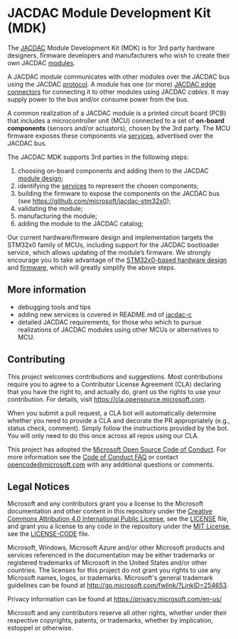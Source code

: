 # JACDAC Module Development Kit (MDK)

The [JACDAC](https://aka.ms/jacdac) Module Development Kit (MDK) is for 3rd party hardware designers, firmware developers and manufacturers who wish to create their own JACDAC [modules](https://microsoft.github.io/jacdac-ts/devices/). 

A JACDAC _module_ communicates with other modules over the JACDAC bus using the JACDAC [protocol](https://microsoft.github.io/jacdac-ts/reference/protocol/). A module has one (or more) [JACDAC edge connectors](./connector) for connecting it to other modules using JACDAC _cables_. It may supply power to the bus and/or consume power from the bus. 

A common realization of a JACDAC module is a printed circuit board (PCB) that includes a microcontroller unit (MCU) connected to a set of **on-board components** (sensors and/or actuators), chosen by the 3rd party. The MCU firmware exposes these components via [services](https://microsoft.github.io/jacdac-ts/services/), advertised over the JACDAC bus.

The JACDAC MDK supports 3rd parties in the following steps:
1.	choosing on-board components and adding them to the JACDAC [module design](./module_design);
2.	identifying the [services](https://microsoft.github.io/jacdac-ts/services/) to represent the chosen components;
3.	building the firmware to expose the components on the JACDAC bus (see https://github.com/microsoft/jacdac-stm32x0);
4.	validating the module;
5.	manufacturing the module;
6.	adding the module to the JACDAC catalog;  

Our current hardware/firmware design and implementation targets the STM32x0 family of MCUs, including support for the JACDAC bootloader service, which allows updating of the module’s firmware. We strongly encourage you to take advantage of the [STM32x0-based hardware design](./module_design) and [firmware](https://github.com/microsoft/jacdac-stm32x0), which will greatly simplify the above steps.

## More information

- debugging tools and tips
- adding new services is covered in README.md of [jacdac-c](https://github.com/microsoft/jacdac-c)
- detailed JACDAC requirements, for those who which to pursue realizations of JACDAC modules using other MCUs or alternatives to MCU.

## Contributing

This project welcomes contributions and suggestions.  Most contributions require you to agree to a
Contributor License Agreement (CLA) declaring that you have the right to, and actually do, grant us
the rights to use your contribution. For details, visit https://cla.opensource.microsoft.com.

When you submit a pull request, a CLA bot will automatically determine whether you need to provide
a CLA and decorate the PR appropriately (e.g., status check, comment). Simply follow the instructions
provided by the bot. You will only need to do this once across all repos using our CLA.

This project has adopted the [Microsoft Open Source Code of Conduct](https://opensource.microsoft.com/codeofconduct/).
For more information see the [Code of Conduct FAQ](https://opensource.microsoft.com/codeofconduct/faq/) or
contact [opencode@microsoft.com](mailto:opencode@microsoft.com) with any additional questions or comments.

## Legal Notices

Microsoft and any contributors grant you a license to the Microsoft documentation and other content
in this repository under the [Creative Commons Attribution 4.0 International Public License](https://creativecommons.org/licenses/by/4.0/legalcode),
see the [LICENSE](LICENSE) file, and grant you a license to any code in the repository under the [MIT License](https://opensource.org/licenses/MIT), see the
[LICENSE-CODE](LICENSE-CODE) file.

Microsoft, Windows, Microsoft Azure and/or other Microsoft products and services referenced in the documentation
may be either trademarks or registered trademarks of Microsoft in the United States and/or other countries.
The licenses for this project do not grant you rights to use any Microsoft names, logos, or trademarks.
Microsoft's general trademark guidelines can be found at http://go.microsoft.com/fwlink/?LinkID=254653.

Privacy information can be found at https://privacy.microsoft.com/en-us/

Microsoft and any contributors reserve all other rights, whether under their respective copyrights, patents,
or trademarks, whether by implication, estoppel or otherwise.
